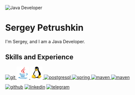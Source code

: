 ![Java Developer](https://static.independent.co.uk/s3fs-public/thumbnails/image/2017/01/11/12/artificial-intelligence-3.jpg)

# Sergey Petrushkin

I'm Sergey, and I am a Java Developer. 

## Skills and Experience 
<p align="left"> <a href="https://git-scm.com/" target="_blank" rel="noreferrer"> <img src="https://www.vectorlogo.zone/logos/git-scm/git-scm-icon.svg" alt="git" width="40" height="40"/> </a> <a href="https://www.java.com" target="_blank" rel="noreferrer"> <img src="https://raw.githubusercontent.com/devicons/devicon/master/icons/java/java-original.svg" alt="java" width="40" height="40"/> </a> <a href="https://www.linux.org/" target="_blank" rel="noreferrer"> <img src="https://raw.githubusercontent.com/devicons/devicon/master/icons/linux/linux-original.svg" alt="linux" width="40" height="40"/> </a> <a href="https://www.postgresql.org/" target="_blank" rel="noreferrer"> <img src="https://cdn.freebiesupply.com/logos/large/2x/postgresql-inc-logo-png-transparent.png" alt="postgresql" width="40" height="40"/> <a href="https://spring.io/" target="_blank" rel="noreferrer"> <img src="https://www.vectorlogo.zone/logos/springio/springio-icon.svg" alt="spring" width="40" height="40"/> </a> <a href="https://maven.apache.org/" target="_blank" rel="noreferrer"> <img src="https://external-content.duckduckgo.com/iu/?u=https%3A%2F%2Fcdn.icon-icons.com%2Ficons2%2F2107%2FPNG%2F512%2Ffile_type_maven_icon_130397.png&f=1&nofb=1&ipt=3b6b5c1bc118724b79ca622c01fc0ef9704e14c0bcdd6c241a1b9ed4d6ccaa43&ipo=images" alt="maven" width="40" height="40"/> </a> <a href="https://hibernate.org/" target="_blank" rel="noreferrer"> <img src="https://coursehunter.net/uploads/course_posters_/osnovy-hibernate-dlya-nachinayushchih.jpg" alt="maven" width="40" height="40"/> </a> </p>



 
 
[<img src='https://cdn.jsdelivr.net/npm/simple-icons@3.0.1/icons/github.svg' alt='github' height='40'>](https://github.com/f0restend)  [<img src='https://cdn.jsdelivr.net/npm/simple-icons@3.0.1/icons/linkedin.svg' alt='linkedin' height='40'>](https://www.linkedin.com/in/dominguez-it/)  [<img src='https://cdn.jsdelivr.net/npm/simple-icons@3.0.1/icons/telegram.svg' alt='telegram' height='40'>](https://t.me/Joy_Bronson) 
